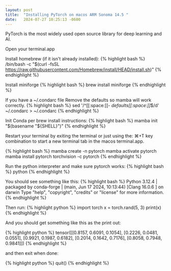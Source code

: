 ```yaml
---
layout: post
title:  "Installing PyTorch on macos ARM Sonoma 14.5 "
date:   2024-07-27 10:25:13 -0600
---
```


PyTorch is the most widely used open source library for deep learning and AI.  

Open your terminal.app

Install homebrew (if it isn't already installed):
{% highlight bash %}
/bin/bash -c "$(curl -fsSL <https://raw.githubusercontent.com/Homebrew/install/HEAD/install.sh>)"
{% endhighlight %}


Install miniforge
{% highlight bash %}
brew install miniforge
{% endhighlight %}

If you have a ~/.condarc file Remove the defaults so mamba will work correctly.
{% highlight bash %}
sed '/^[[:space:]]*- defaults[[:space:]]*$/d' ~/.condarc > ~/.condarc
{% endhighlight %}

Init Conda per brew install instructions:
{% highlight bash %}
mamba init "$(basename "${SHELL}")"
{% endhighlight %}


Restart your terminal by exiting the terminal or just using the: ⌘+T key combination to start a new terminal tab in the macos terminal.app.

{% highlight bash %}
mamba create -n pytorch
mamba activate pytorch
mamba install pytorch torchvision -c pytorch
{% endhighlight %}

Run the python interpreter and make sure pytorch works:
{% highlight bash %}
python
{% endhighlight %}

You should see something like this:
{% highlight bash %}
Python 3.12.4 | packaged by conda-forge | (main, Jun 17 2024, 10:13:44) [Clang 16.0.6 ] on darwin
Type "help", "copyright", "credits" or "license" for more information.
{% endhighlight %}


Then run:
{% highlight python %}
import torch
x = torch.rand(5, 3)
print(x)
{% endhighlight %}

And you should get something like this as the print out:

{% highlight python %}
tensor([[0.8157, 0.6091, 0.1054],
        [0.2226, 0.0481, 0.0551],
        [0.9921, 0.1987, 0.6182],
        [0.2014, 0.1642, 0.7176],
        [0.8058, 0.7948, 0.9841]])
{% endhighlight %}

and then exit when done:

{% highlight python %}
quit()
{% endhighlight %}
